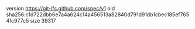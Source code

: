 version https://git-lfs.github.com/spec/v1
oid sha256:c1d722dbb6e7a4a624c14a456513a82840d791d91db1cbec185ef7654fc977c5
size 39317
